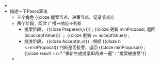 -
- 描述一下Paxos算法
	- 三个角色 {{cloze 提案节点、决策节点、记录节点}}
	- 两个阶段，两次 广播->响应->判断
		- 提案阶段， {{cloze Prepare(n,v)}} ; {{cloze 更新 minProposal, 返回 (id,acceptValue)}} ； {{cloze 更新 v= acceptValue}} ;
		- 批准阶段， {{cloze Accept(n,v)}} ;  根据 {{cloze  n <>minProposal}} 判断是否接受，返回 {{cloze minProposal}} ; {{cloze result > n ? "重新生成提案ID再来一遍" : "提案被接受"}}
	-